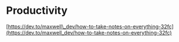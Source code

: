# Productivity

[https://dev.to/maxwell\_dev/how-to-take-notes-on-everything-32fc](https://dev.to/maxwell_dev/how-to-take-notes-on-everything-32fc)

